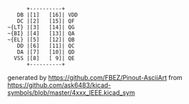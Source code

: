 

	      +----------+
	   DB |[1]   [16]| VDD
	   DC |[2]   [15]| QF
	~{LT} |[3]   [14]| QG
	~{BI} |[4]   [13]| QA
	~{EL} |[5]   [12]| QB
	   DD |[6]   [11]| QC
	   DA |[7]   [10]| QD
	  VSS |[8]   [ 9]| QE
	      +----------+


generated by https://github.com/FBEZ/Pinout-AsciiArt from https://github.com/ask6483/kicad-symbols/blob/master/4xxx_IEEE.kicad_sym